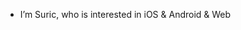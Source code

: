 - I’m Suric, who is interested in iOS & Android & Web

<!---
suricforever/suricforever is a ✨ special ✨ repository because its `README.md` (this file) appears on your GitHub profile.
You can click the Preview link to take a look at your changes.
--->
